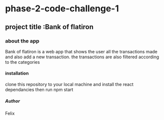 # phase-2-code-challenge-1
## project title :Bank of flatiron

### about the app
Bank of flatiron is a web app that shows the user all the transactions made and also add a new transaction.
the transactions are also filtered according to the categories

#### installation 
clone this repository to your local machine and install the react dependancies then run npm start

##### Author
Felix

